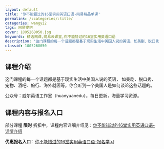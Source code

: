 ```yaml
---
layout: default
title: '你不能错过的16堂实用英语口语-网易精品单课'
permalink: /:categories/:title/
categories: wangyi2
tags: 网易提供
cover: 1005268050.jpg
keywords: 精选网课,网易云课堂,你不能错过的16堂实用英语口语
description: "这门课程的每一个话题都是基于现实生活中美国人说的英语，如美剧、脱口秀、宠物、酒吧、旅行、海外就医等，你会听到一个美国人是如何谈论这些话题的。公众号：威尔英语工作室（huanyuanedu），"
classid: 1005268050
---
```


## 课程介绍

这门课程的每一个话题都是基于现实生活中美国人说的英语， 如美剧、脱口秀、宠物、酒吧、旅行、海外就医等，你会听到一个美国人是如何谈论这些话题的。

公众号：威尔英语工作室（huanyuanedu），每日更新，海量学习资源。

## 课程内容与报名入口

部分课程 **限时** 折扣中，课程内容详细介绍见：[你不能错过的16堂实用英语口语-详情介绍](https://study.163.com/course/introduction/1005268050.htm?share=1&shareId=1025206652&utm_campaign=share&utm_medium=iphoneShare&utm_source=&utm_u=1025206652)

**优惠报名入口**：[你不能错过的16堂实用英语口语-报名学习](https://study.163.com/course/introduction/1005268050.htm?share=1&shareId=1025206652&utm_campaign=share&utm_medium=iphoneShare&utm_source=&utm_u=1025206652)

